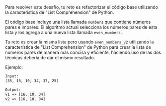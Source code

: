 Para resolver este desafío, tu reto es refactorizar el código base utilizando la característica de "List Comprehension" de Python.

El código base incluye una lista llamada `numbers` que contiene números pares e impares. El algoritmo actual selecciona los números pares de esta lista y los agrega a una nueva lista llamada `even_numbers`.

Tu reto es crear la misma lista pero usando `even_numbers_v2` utilizando la característica de "List Comprehension" de Python para crear la lista de números pares de manera más concisa y eficiente, haciendo uso de las dos técnicas debería de dar el mismo resultado.

Ejemplo:

```txt
Input:
[35, 16, 10, 34, 37, 25]

Output:
v1 => [16, 10, 34]
v2 => [16, 10, 34]
```